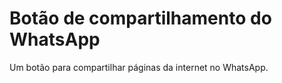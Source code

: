 # Botão de compartilhamento do WhatsApp
Um botão para compartilhar páginas da internet no WhatsApp.
